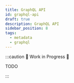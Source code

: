 ```yaml
---
title: GraphQL API
id: graphql-api
draft: true
description: GraphQL API
sidebar_position: 8
tags:
  - metadata
  - graphql
---
```


:::caution 🚧 Work in Progress 🚧

TODO

:::
